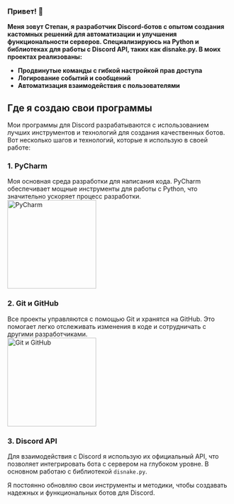 ### Привет! 👋

**Меня зовут Степан, я разработчик Discord-ботов с опытом создания кастомных решений для автоматизации и улучшения функциональности серверов. Специализируюсь на Python и библиотеках для работы с Discord API, таких как disnake.py. В моих проектах реализованы:**

- **Продвинутые команды с гибкой настройкой прав доступа**
- **Логирование событий и сообщений**
- **Автоматизация взаимодействия с пользователями**

## Где я создаю свои программы

Мои программы для Discord разрабатываются с использованием лучших инструментов и технологий для создания качественных ботов. Вот несколько шагов и технологий, которые я использую в своей работе:

### 1. **PyCharm**  
Моя основная среда разработки для написания кода. PyCharm обеспечивает мощные инструменты для работы с Python, что значительно ускоряет процесс разработки.  
<img src="https://i.imgur.com/3kImdAk.png" alt="PyCharm" width="200">

### 2. **Git и GitHub**  
Все проекты управляются с помощью Git и хранятся на GitHub. Это помогает легко отслеживать изменения в коде и сотрудничать с другими разработчиками.  
<img src="https://i.imgur.com/dy2uNAS.png" alt="Git и GitHub" width="200">

### 3. **Discord API**  
Для взаимодействия с Discord я использую их официальный API, что позволяет интегрировать бота с сервером на глубоком уровне. В основном работаю с библиотекой `disnake.py`.  


Я постоянно обновляю свои инструменты и методики, чтобы создавать надежных и функциональных ботов для Discord.
